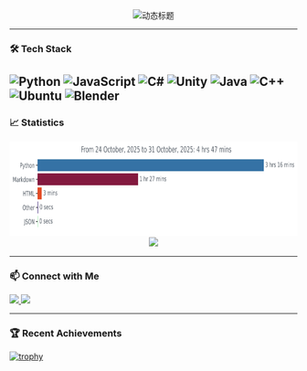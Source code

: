 <div align="center">
  <img src="https://readme-typing-svg.demolab.com?font=Fira+Code&weight=600&size=26&duration=4000&pause=1000&color=58A6FF&center=true&width=500&lines=CQ CQ CQ 👋 This is YiQiu~" alt="动态标题" />
</div>

---

### 🛠️ Tech Stack
![Python](https://img.shields.io/badge/-Python-3776AB?logo=python&logoColor=white) ![JavaScript](https://img.shields.io/badge/JavaScript-F7DF1E?logo=javascript&logoColor=000) ![C#](https://custom-icon-badges.demolab.com/badge/C%23-%23239120.svg?logo=cshrplogoColor=white) ![Unity](https://img.shields.io/badge/Unity-%23000000.svg?logo=unity&logoColor=white) ![Java](https://img.shields.io/badge/Java-%23ED8B00.svg?logo=openjdk&logoColor=white) ![C++](https://img.shields.io/badge/C++-%2300599C.svg?logo=c%2B%2B&logoColor=white) ![Ubuntu](https://img.shields.io/badge/Ubuntu-E95420?logo=ubuntu&logoColor=white) ![Blender](https://img.shields.io/badge/Blender-%23F5792A.svg?logo=blender&logoColor=white)
---

### 📈 Statistics
<div align="center">
  <img height="165" 
    src="https://github.com/YiQiuAcc/YiQiuAcc/blob/main/images/stat.svg"
    alt="YiQiu WakaTime Activity"
  />
  <img height="165" src="https://github-readme-stats.vercel.app/api/top-langs/?username=YiQiuAcc&layout=compact&theme=radical" />
</div>

---

### 📫 Connect with Me
<p align="left">
  <a href="mailto:yiqiu2333@outlook.com">
    <img src="https://img.shields.io/badge/Mail-D14836?logo=gmail&logoColor=white" />
  </a>
  <a href="https://wpa.qq.com/msgrd?v=3&uin=1557016637&site=qq&menu=yes">
    <img src="https://img.shields.io/badge/QQ-D14836?logoColor=white" />
  </a>
</p>

---

### 🏆 Recent Achievements
[![trophy](https://github-profile-trophy.vercel.app/?username=YiQiuAcc&theme=onedark&row=2&column=4)](https://github.com/ryo-ma/github-profile-trophy)

<!--
**YiQiuAcc/YiQiuAcc** is a ✨ _special_ ✨ repository because its `README.md` (this file) appears on your GitHub profile.

Here are some ideas to get you started:

- 🔭 I’m currently working on ...
- 🌱 I’m currently learning ...
- 👯 I’m looking to collaborate on ...
- 🤔 I’m looking for help with ...
- 💬 Ask me about ...
- 📫 How to reach me: ...
- 😄 Pronouns: ...
- ⚡ Fun fact: ...
-->

